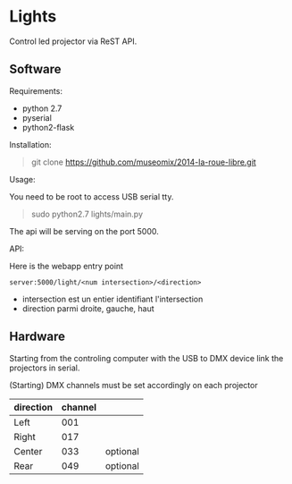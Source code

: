 Lights
======

Control led projector via ReST API.

Software
--------

Requirements:

  - python 2.7
  - pyserial
  - python2-flask

Installation:

 > git clone https://github.com/museomix/2014-la-roue-libre.git

Usage:

You need to be root to access USB serial tty.

 > sudo python2.7 lights/main.py

The api will be serving on the port 5000.

API:

Here is the webapp entry point

 `server:5000/light/<num intersection>/<direction>`

  - intersection est un entier identifiant l'intersection
  - direction parmi droite, gauche, haut

Hardware
--------

Starting from the controling computer with the USB to DMX device link the
projectors in serial.

(Starting) DMX channels must be set accordingly on each projector

| direction | channel | |
| --- | --- | --- |
| Left   | 001 | |
| Right  | 017 | |
| Center | 033 | optional |
| Rear   | 049 | optional |

